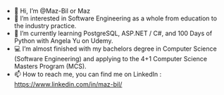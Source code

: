- 👋 Hi, I’m @Maz-Bil or Maz
- 👀 I’m interested in Software Engineering as a whole from education to the industry practice.
- 🌱 I’m currently learning PostgreSQL, ASP.NET / C#, and 100 Days of Python with Angela Yu on Udemy.
- 💻 I’m almost finished with my bachelors degree in Computer Science (Software Engineering) and applying to the 4+1 Computer Science Masters Program (MCS).
- 📫 How to reach me, you can find me on LinkedIn : https://www.linkedin.com/in/maz-bil/

<!---
Maz-Bil/Maz-Bil is a ✨ special ✨ repository because its `README.md` (this file) appears on your GitHub profile.
You can click the Preview link to take a look at your changes.

--->
